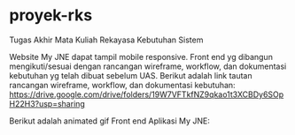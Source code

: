 # proyek-rks
Tugas Akhir Mata Kuliah Rekayasa Kebutuhan Sistem

Website My JNE dapat tampil mobile responsive. Front end yg dibangun mengikuti/sesuai dengan rancangan wireframe, workflow, dan dokumentasi kebutuhan yg telah dibuat sebelum UAS. Berikut adalah link tautan rancangan wireframe, workflow, dan dokumentasi kebutuhan: https://drive.google.com/drive/folders/19W7VFTkfNZ9qkao1t3XCBDy6SOpH22H3?usp=sharing

Berikut adalah animated gif Front end Aplikasi My JNE:
